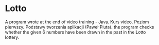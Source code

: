 # Lotto
A program wrote at the end of video training - Java. Kurs video. Poziom pierwszy. Podstawy tworzenia aplikacji (Paweł Pluta).
the program checks whether the given 6 numbers have been drawn in the past in the Lotto lottery.
